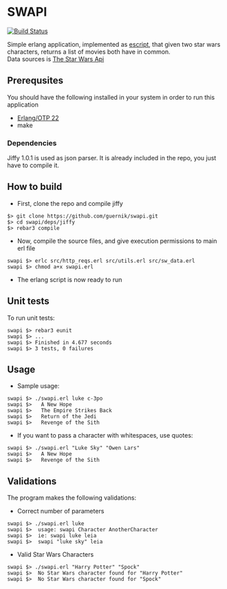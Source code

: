 # SWAPI
  [![Build Status](https://www.travis-ci.com/Guernik/swapi.svg?branch=master)](https://www.travis-ci.com/Guernik/swapi)  
  
  Simple erlang application, implemented as [escript](http://erlang.org/doc/man/escript.html), that given two star wars characters, returns a list of movies both have in common.  
  Data sources is [The Star Wars Api](https://swapi.co/)  


## Prerequsites
You should have the following installed in your system in order to run this application
- [Erlang/OTP 22](https://www.erlang.org/downloads/22.0)
- make
### Dependencies
  Jiffy 1.0.1 is used as json parser.
  It is already included in the repo, you just have to compile it.

## How to build
- First, clone the repo and compile jiffy
 ~~~
 $> git clone https://github.com/guernik/swapi.git
 $> cd swapi/deps/jiffy
 $> rebar3 compile
 ~~~
- Now, compile the source files, and give execution permissions to main erl file
~~~
swapi $> erlc src/http_reqs.erl src/utils.erl src/sw_data.erl
swapi $> chmod a+x swapi.erl
~~~
- The erlang script is now ready to run
 
## Unit tests
To run unit tests:
~~~
swapi $> rebar3 eunit
swapi $> ...
swapi $> Finished in 4.677 seconds
swapi $> 3 tests, 0 failures
~~~

## Usage
* Sample usage:
~~~
swapi $> ./swapi.erl luke c-3po
swapi $>   A New Hope
swapi $>   The Empire Strikes Back
swapi $>   Return of the Jedi
swapi $>   Revenge of the Sith
~~~

* If you want to pass a character with whitespaces, use quotes:
~~~
swapi $> ./swapi.erl "Luke Sky" "Owen Lars"
swapi $>   A New Hope
swapi $>   Revenge of the Sith
~~~

## Validations
 The program makes the following validations:
  - Correct number of parameters
  ~~~
  swapi $> ./swapi.erl luke
  swapi $>  usage: swapi Character AnotherCharacter
  swapi $>  ie: swapi luke leia
  swapi $>  swapi "luke sky" leia
  ~~~
  - Valid Star Wars Characters
  ~~~
  swapi $> ./swapi.erl "Harry Potter" "Spock"
  swapi $>  No Star Wars character found for "Harry Potter"
  swapi $>  No Star Wars character found for "Spock"
  ~~~

